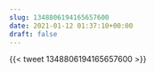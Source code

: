 ```yaml
---
slug: 1348806194165657600
date: 2021-01-12 01:37:10+00:00
draft: false
---
```


{{< tweet 1348806194165657600 >}}

